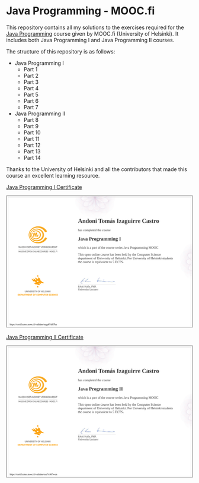 # Java Programming - MOOC.fi
This repository contains all my solutions to the exercises required for the [Java Programming](https://java-programming.mooc.fi/) course given by MOOC.fi (University of Helsinki). It includes both Java Programming I and Java Programming II courses.

The structure of this repository is as follows:
- Java Programming I
  - Part 1
  - Part 2
  - Part 3
  - Part 4
  - Part 5
  - Part 6
  - Part 7
- Java Programming II
  - Part 8
  - Part 9
  - Part 10
  - Part 11
  - Part 12
  - Part 13
  - Part 14
 
Thanks to the University of Helsinki and all the contributors that made this course an excellent learning resource.

[Java Programming I Certificate](https://certificates.mooc.fi/validate/mgp87sf87ka)

![Java Programming I Certificate](certificate-java-programming-i.png "Java Programming I Certificate")

[Java Programming II Certificate](https://certificates.mooc.fi/validate/osz7o307won)

![Java Programming II Certificate](certificate-java-programming-ii.png "Java Programming II Certificate")
